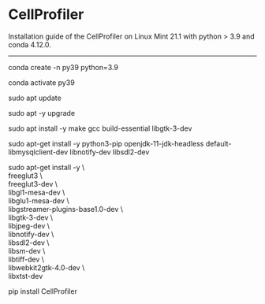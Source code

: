 # CellProfiler
Installation guide of the CellProfiler on Linux Mint 21.1 with python > 3.9 and conda 4.12.0.
_______________________________________________________________________________________________

conda create -n py39 python=3.9  

conda activate py39  

sudo apt update  

sudo apt -y upgrade  

sudo apt install -y make gcc build-essential libgtk-3-dev  

sudo apt-get install -y python3-pip openjdk-11-jdk-headless default-libmysqlclient-dev libnotify-dev libsdl2-dev  

sudo apt-get install -y \  
                        freeglut3 \  
                        freeglut3-dev \  
                        libgl1-mesa-dev \  
                        libglu1-mesa-dev \  
                        libgstreamer-plugins-base1.0-dev \  
                        libgtk-3-dev \  
                        libjpeg-dev \  
                        libnotify-dev \  
                        libsdl2-dev \  
                        libsm-dev \  
                        libtiff-dev \  
                        libwebkit2gtk-4.0-dev \  
                        libxtst-dev   

pip install CellProfiler  

